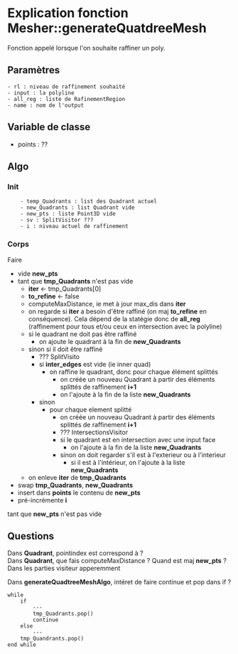 # Explication fonction Mesher::generateQuatdreeMesh

Fonction appelé lorsque l'on souhaite raffiner un poly.

## Paramètres
    - rl : niveau de raffinement souhaité
    - input : la polyline
    - all_reg : liste de RafinementRegion
    - name : nom de l'output
    
## Variable de classe
- points : ??
    
## Algo
### Init
        - temp_Quadrants : list des Quadrant actuel
        - new_Quadrants : list Quadrant vide
        - new_pts : liste Point3D vide
        - sv : SplitVisitor ???
        - i : niveau actuel de raffinement
### Corps
Faire 

* vide **new_pts**
* tant que **tmp_Quadrants** n'est pas vide
    * **iter** <- tmp_Quadrants[0]
    * **to_refine** <- false
    * computeMaxDistance, ie met à jour max_dis dans **iter**
    * on regarde si **iter** a besoin d'être raffiné (on maj **to_refine** en conséquence). Cela dépend de la statégie donc de **all_reg** (raffinement pour tous et/ou ceux en intersection avec la polyline)
    * si le quadrant ne doit pas être raffiné
        * on ajoute le quadrant à la fin de **new_Quadrants**
    * sinon si il doit être raffiné
        * ??? SplitVisito
        * si **inter_edges** est vide (ie inner quad)
            * on raffine le quadrant, donc pour chaque élément splittés  
                * on créée un nouveau Quadrant à partir des éléments splittés de raffinement **i+1**
                * on l'ajoute à la fin de la liste **new_Quadrants**
        * sinon
            * pour chaque element splitté
                * on créée un nouveau Quadrant à partir des éléments splittés de raffinement **i+1**
                * ??? IntersectionsVisitor
                * si le quadrant est en intersection avec une input face
                    * on l'ajoute à la fin de la liste **new_Quadrants**
                * sinon on doit regarder s'il est à l'exterieur ou à l'interieur
                    * si il est à l'intérieur, on l'ajoute à la liste **new_Quadrants**
    * on enleve **iter** de **tmp_Quadrants**
* swap **tmp_Quadrants**, **new_Quadrants**
* insert dans **points** le contenu de **new_pts**
* pré-incrémente **i** 
  
tant que **new_pts** n'est pas vide 
    
      
## Questions
Dans **Quadrant**, pointindex est correspond à ?  
Dans **Quadrant**, que fais computeMaxDistance ?
Quand est maj **new_pts** ? Dans les parties visiteur apperemment

Dans **generateQuadtreeMeshAlgo**, intéret de faire continue et pop dans if ?
```
while
    if 
        ---
        tmp_Quadrants.pop()
        continue
    else
        ---
    tmp_Quandrants.pop()
end while
```